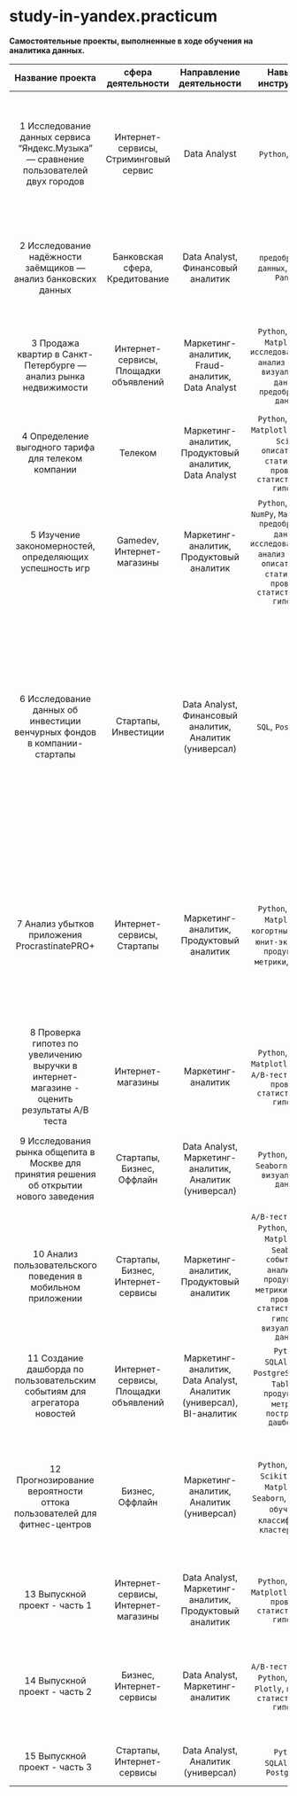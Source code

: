 # study-in-yandex.practicum
**Самостоятельные проекты, выполненные в ходе обучения на аналитика данных.**  

Название проекта | сфера деятельности | Направление деятельности | Навыки и инструменты | Задачи проекта | Ключевые слова проекта
:--------------: | :----------------: | :----------------------: | :------------------: | :------------: | :--------------------:
1 Исследование данных сервиса “Яндекс.Музыка” — сравнение пользователей двух городов | Интернет-сервисы, Стриминговый сервис | Data Analyst |`Python`, `Pandas` | На реальных данных Яндекс.Музыки c помощью библиотеки Pandas и её возможностей проверить данные и сравнить поведение и предпочтения пользователей двух столиц — Москвы и Санкт-Петербурга | обработка данных, дубликаты, пропуски, логическая индексация, группировка, сортировка
2 Исследование надёжности заёмщиков — анализ банковских данных | Банковская сфера, Кредитование | Data Analyst, Финансовый аналитик | `предобработка данных`, `Python`, `Pandas` | На основе статистики о платёжеспособности клиентов исследовать влияет ли семейное положение и количество детей клиента на факт возврата кредита в срок | обработка данных, дубликаты, пропуски, категоризация, декомпозиция
3 Продажа квартир в Санкт-Петербурге — анализ рынка недвижимости | Интернет-сервисы, Площадки объявлений | Маркетинг-аналитик, Fraud-аналитик, Data Analyst | `Python`, `Pandas`, `Matplotlib`, `исследовательский анализ данных`, `визуализация данных`, `предобработка данных` | Используя данные сервиса Яндекс.Недвижимость, определить рыночную стоимость объектов недвижимости и типичные параметры квартир | обработка данных, histogram, boxplot, scattermatrix, категоризация, scatterplot, фрод-мониторинг
4 Определение выгодного тарифа для телеком компании | Телеком | Маркетинг-аналитик, Продуктовый аналитик, Data Analyst | `Python`, `Pandas`, `Matplotlib`, `NumPy`, `SciPy`, `описательная статистика`, `проверка статистических гипотез` | На основе данных клиентов оператора сотовой связи проанализировать поведение клиентов и поиск оптимального тарифа | обработка данных, histogram, boxplot, статистический тест, критерий Стьюдента
5 Изучение закономерностей, определяющих успешность игр | Gamedev, Интернет-магазины | Маркетинг-аналитик, Продуктовый аналитик | `Python`, `Pandas`, `NumPy`, `Matplotlib`, `предобработка данных`, `исследовательский анализ данных`, `описательная статистика`, `проверка статистических гипотез` | Используя исторические данные о продажах компьютерных игр, оценки пользователей и экспертов, жанры и платформы, выявить закономерности, определяющие успешность игры | обработка данных, histogram, boxplot, статистический тест, критерий Стьюдента, piechart
6 Исследование данных об инвестиции венчурных фондов в компании-стартапы | Стартапы, Инвестиции | Data Analyst, Финансовый аналитик, Аналитик (универсал) | `SQL`, `PostgreSQL` | Произвести различные выгрузки данных авиакомпаний с помощью SQL. Проект автоматически проверяется в тренажёре SQL. Работа идёт с базой данных, которая хранит информацию о венчурных фондах и инвестициях в компании-стартапы. Эта база данных основана на датасете Startup Investments, опубликованном на популярной платформе для соревнований по исследованию данных Kaggle | обработка данных, выгрузка данных, SQL
7 Анализ убытков приложения ProcrastinatePRO+ | Интернет-сервисы, Стартапы | Маркетинг-аналитик, Продуктовый аналитик | `Python`, `Pandas`, `Matplotlib`, `когортный анализ`, `юнит-экономика`, `продуктовые метрики`, `Seaborn` | Задача для маркетингового аналитика развлекательного приложения Procrastinate Pro+. Несмотря на огромные вложения в рекламу, последние несколько месяцев компания терпит убытки. Задача — разобраться в причинах и помочь компании выйти в плюс | обработка данных, статистический тест, LTV, CAC, когортный анализ
8 Проверка гипотез по увеличению выручки в интернет-магазине - оценить результаты A/B теста | Интернет-магазины | Маркетинг-аналитик | `Python`, `Pandas`, `Matplotlib`, `SciPy`, `A/B-тестирование`, `проверка статистических гипотез` | Используя данные интернет-магазина приоритезировать гипотезы, произвести оценку результатов A/B-тестирования различными методами | A/B-тест, статистический тест, фреймворк, RICE, ICE
9 Исследования рынка общепита в Москве для принятия решения об открытии нового заведения | Стартапы, Бизнес, Оффлайн | Data Analyst, Маркетинг-аналитик, Аналитик (универсал) | `Python`, `Pandas`, `Seaborn`, `Plotly`, `визуализация данных` | Исследование рынка общественного питания на основе открытых данных, подготовка презентации для инвесторов | обработка данных, визуализация данных, создание презентаций
10 Анализ пользовательского поведения в мобильном приложении | Стартапы, Бизнес, Интернет-сервисы | Маркетинг-аналитик, Продуктовый аналитик | `A/B-тестирование`, `Python`, `Pandas`, `Matplotlib`, `Seaborn`, `событийная аналитика`, `продуктовые метрики`, `Plotly`, `проверка статистических гипотез`, `визуализация данных` | На основе данных использования мобильного приложения для продажи продуктов питания проанализировать воронку продаж, а также оценить результаты A/A/B-тестирования | A/B-тест, визуализация, статистический тест
11 Создание дашборда по пользовательским событиям для агрегатора новостей | Интернет-сервисы, Площадки объявлений | Маркетинг-аналитик, Data Analyst, Аналитик (универсал), BI-аналитик | `Python`, `SQLAlchemy`, `PostgreSQL`, `dash`, `Tableau`, `продуктовые метрики`, `построение дашбордов` | Используя данные Яндекс.Дзена построить дашборд с метриками взаимодействия пользователей с карточками статей | дашборд, пайплайн, Yandex.Cloud, удаленный сервер, виртуальная машина, cron
12 Прогнозирование вероятности оттока пользователей для фитнес-центров | Бизнес, Оффлайн | Маркетинг-аналитик, Аналитик (универсал) | `Python`, `Pandas`, `Scikit-learn`, `Matplotlib`, `Seaborn`, `машинное обучение`, `классификация`, `кластеризация` | На основе данных о посетителях сети фитнес-центров спрогнозировать вероятность оттока для каждого клиента в следующем месяце, сформировать с помощью кластеризации портреты пользователей | KMeans, Machine Learning, дендрограмма, RandomForestClassifier, LogisticRegression
13 Выпускной проект - часть 1 | Интернет-сервисы, Интернет-магазины | Data Analyst, Маркетинг-аналитик, Продуктовый аналитик | `Python`, `Pandas`, `Matplotlib`, `SciPy`, `проверка статистических гипотез` | На основе всех полученных данных в курсе выполнить буткемп-проект по одной из выбранной областей | обработка данных, статистический тест, визуализация данных, создание презентаций, дашборд
14 Выпускной проект - часть 2 | Бизнес, Интернет-сервисы | Data Analyst,  Маркетинг-аналитик | `A/B-тестирование`, `Python`, `Pandas`, `Plotly`, `проверка статистических гипотез` | Провести оценку результатов A/B-теста на основе датасета с действиями пользователей, технического задания и нескольких вспомогательных датасетов | A/B-тест, визуализация, статистический тест
15 Выпускной проект - часть 3 | Стартапы, Интернет-сервисы | Data Analyst, Аналитик (универсал) | `Python`, `SQLAlchemy`, `PostgreSQL` | Проанализировать базу данных сервиса для чтения книг по подписке | выгрузка данных, SQL
